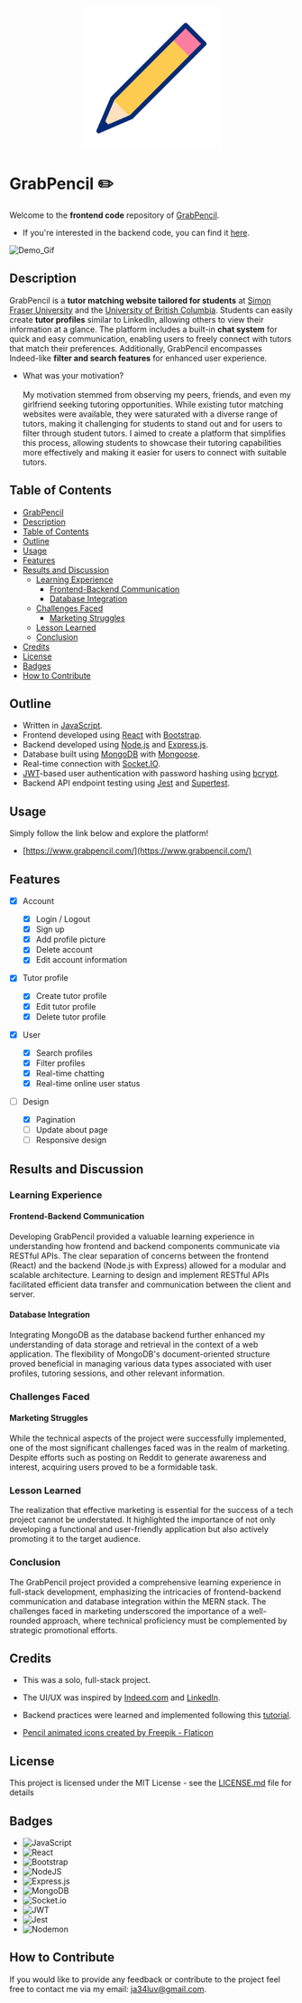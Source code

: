 <div align="center">

<img src="./assets/animations/pencil.gif" alt="Pencil_GIF" width="250" height="250">

<!-- ![GitHub top language](https://img.shields.io/github/languages/top/jayhonglee/GrabPencil-Frontend.svg?style=for-the-badge)
![GitHub last commit](https://img.shields.io/github/last-commit/jayhonglee/GrabPencil-Frontend.svg?style=for-the-badge)
![GitHub code size in bytes](https://img.shields.io/github/languages/code-size/jayhonglee/GrabPencil-Frontend.svg?style=for-the-badge)
![GitHub license](https://img.shields.io/github/license/jayhonglee/GrabPencil-Frontend.svg?style=for-the-badge) -->

</div>

# GrabPencil ✏️

Welcome to the **frontend code** repository of [GrabPencil](https://www.grabpencil.com).

-   If you're interested in the backend code, you can find it [here](https://github.com/jayhonglee/GrabPencil-Backend).

![Demo_Gif](./assets/animations/GrabPencil_Demo-ezgif.com-video-to-gif-converter.gif)

## Description

GrabPencil is a **tutor matching website tailored for students** at [Simon Fraser University](https://en.wikipedia.org/wiki/Simon_Fraser_University) and the [University of British Columbia](https://en.wikipedia.org/wiki/University_of_British_Columbia). Students can easily create **tutor profiles** similar to LinkedIn, allowing others to view their information at a glance. The platform includes a built-in **chat system** for quick and easy communication, enabling users to freely connect with tutors that match their preferences. Additionally, GrabPencil encompasses Indeed-like **filter and search features** for enhanced user experience.

-   What was your motivation? <br/> <br/>
    My motivation stemmed from observing my peers, friends, and even my girlfriend seeking tutoring opportunities. While existing tutor matching websites were available, they were saturated with a diverse range of tutors, making it challenging for students to stand out and for users to filter through student tutors. I aimed to create a platform that simplifies this process, allowing students to showcase their tutoring capabilities more effectively and making it easier for users to connect with suitable tutors.

## Table of Contents

-   [GrabPencil](#grabpencil)
-   [Description](#description)
-   [Table of Contents](#table-of-contents)
-   [Outline](#outline)
-   [Usage](#usage)
-   [Features](#features)
-   [Results and Discussion](#results-and-discussion)
    -   [Learning Experience](#learning-experience)
        -   [Frontend-Backend Communication](#frontend-backend-communication)
        -   [Database Integration](#database-integration)
    -   [Challenges Faced](#challenges-faced)
        -   [Marketing Struggles](#marketing-struggles)
    -   [Lesson Learned](#lesson-learned)
    -   [Conclusion](#conclusion)
-   [Credits](#credits)
-   [License](#license)
-   [Badges](#badges)
-   [How to Contribute](#how-to-contribute)

## Outline

-   Written in [JavaScript](https://en.wikipedia.org/wiki/JavaScript).
-   Frontend developed using [React](<https://en.wikipedia.org/wiki/React_(software)>) with [Bootstrap](<https://en.wikipedia.org/wiki/Bootstrap_(front-end_framework)>).
-   Backend developed using [Node.js](https://en.wikipedia.org/wiki/Node.js) and [Express.js](https://en.wikipedia.org/wiki/Express.js).
-   Database built using [MongoDB](https://en.wikipedia.org/wiki/MongoDB) with [Mongoose](https://mongoosejs.com/).
-   Real-time connection with [Socket.IO](https://en.wikipedia.org/wiki/Socket.IO).
-   [JWT](https://en.wikipedia.org/wiki/JSON_Web_Token)-based user authentication with password hashing using [bcrypt](https://en.wikipedia.org/wiki/Bcrypt).
-   Backend API endpoint testing using [Jest](https://jestjs.io/) and [Supertest](https://www.npmjs.com/package/supertest).

## Usage

Simply follow the link below and explore the platform!

-   [https://www.grabpencil.com/](https://www.grabpencil.com/)

## Features

-   [x] Account

    -   [x] Login / Logout
    -   [x] Sign up
    -   [x] Add profile picture
    -   [x] Delete account
    -   [x] Edit account information

-   [x] Tutor profile

    -   [x] Create tutor profile
    -   [x] Edit tutor profile
    -   [x] Delete tutor profile

-   [x] User

    -   [x] Search profiles
    -   [x] Filter profiles
    -   [x] Real-time chatting
    -   [x] Real-time online user status

-   [ ] Design
    -   [x] Pagination
    -   [ ] Update about page
    -   [ ] Responsive design

## Results and Discussion

### Learning Experience

#### Frontend-Backend Communication

Developing GrabPencil provided a valuable learning experience in understanding how frontend and backend components communicate via RESTful APIs. The clear separation of concerns between the frontend (React) and the backend (Node.js with Express) allowed for a modular and scalable architecture. Learning to design and implement RESTful APIs facilitated efficient data transfer and communication between the client and server.

#### Database Integration

Integrating MongoDB as the database backend further enhanced my understanding of data storage and retrieval in the context of a web application. The flexibility of MongoDB's document-oriented structure proved beneficial in managing various data types associated with user profiles, tutoring sessions, and other relevant information.

### Challenges Faced

#### Marketing Struggles

While the technical aspects of the project were successfully implemented, one of the most significant challenges faced was in the realm of marketing. Despite efforts such as posting on Reddit to generate awareness and interest, acquiring users proved to be a formidable task.

### Lesson Learned

The realization that effective marketing is essential for the success of a tech project cannot be understated. It highlighted the importance of not only developing a functional and user-friendly application but also actively promoting it to the target audience.

### Conclusion

The GrabPencil project provided a comprehensive learning experience in full-stack development, emphasizing the intricacies of frontend-backend communication and database integration within the MERN stack. The challenges faced in marketing underscored the importance of a well-rounded approach, where technical proficiency must be complemented by strategic promotional efforts.

## Credits

-   This was a solo, full-stack project.

-   The UI/UX was inspired by [Indeed.com](https://ca.indeed.com/) and [LinkedIn](https://www.linkedin.com/feed/).

-   Backend practices were learned and implemented following this [tutorial](https://www.udemy.com/course/the-complete-nodejs-developer-course-2/).

-   <a href="https://www.flaticon.com/free-animated-icons/pencil" title="pencil animated icons">Pencil animated icons created by Freepik - Flaticon</a>

## License

This project is licensed under the MIT License - see the [LICENSE.md](./LICENSE.md) file for details

## Badges

-   ![JavaScript](https://img.shields.io/badge/javascript-%23323330.svg?style=for-the-badge&logo=javascript&logoColor=%23F7DF1E)
-   ![React](https://img.shields.io/badge/react-%2320232a.svg?style=for-the-badge&logo=react&logoColor=%2361DAFB)
-   ![Bootstrap](https://img.shields.io/badge/bootstrap-%238511FA.svg?style=for-the-badge&logo=bootstrap&logoColor=white)
-   ![NodeJS](https://img.shields.io/badge/node.js-6DA55F?style=for-the-badge&logo=node.js&logoColor=white)
-   ![Express.js](https://img.shields.io/badge/express.js-%23404d59.svg?style=for-the-badge&logo=express&logoColor=%2361DAFB)
-   ![MongoDB](https://img.shields.io/badge/MongoDB-%234ea94b.svg?style=for-the-badge&logo=mongodb&logoColor=white)
-   ![Socket.io](https://img.shields.io/badge/Socket.io-black?style=for-the-badge&logo=socket.io&badgeColor=010101)
-   ![JWT](https://img.shields.io/badge/JWT-black?style=for-the-badge&logo=JSON%20web%20tokens)
-   ![Jest](https://img.shields.io/badge/-jest-%23C21325?style=for-the-badge&logo=jest&logoColor=white)
-   ![Nodemon](https://img.shields.io/badge/NODEMON-%23323330.svg?style=for-the-badge&logo=nodemon&logoColor=%BBDEAD)

## How to Contribute

If you would like to provide any feedback or contribute to the project feel free to contact me via my email: ja34luv@gmail.com.
